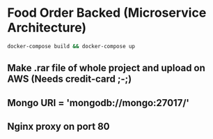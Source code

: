 # Food Order Backed (Microservice Architecture)

```cmd
docker-compose build && docker-compose up
```

## Make .rar file of whole project and upload on AWS (Needs credit-card ;-;)

## Mongo URI = 'mongodb://mongo:27017/'

## Nginx proxy on port 80
